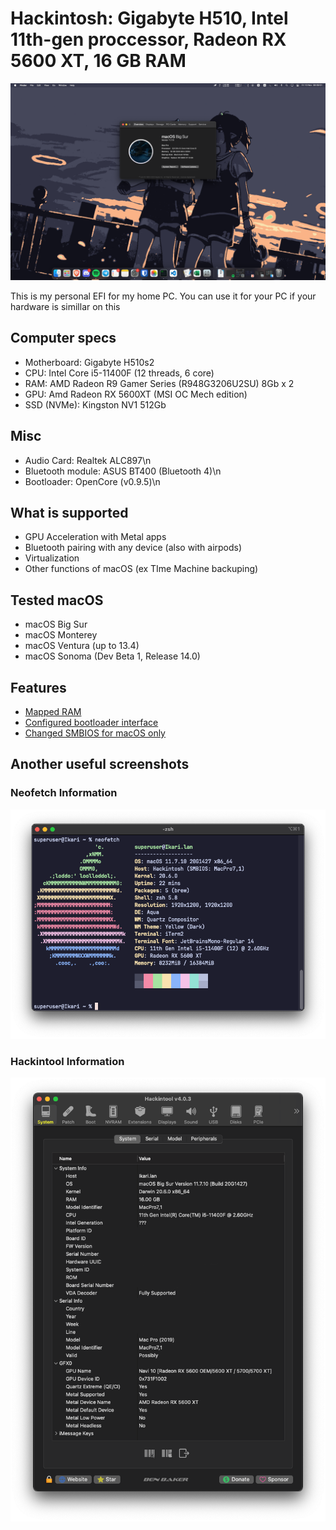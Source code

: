 # Hackintosh: Gigabyte H510, Intel 11th-gen proccessor, Radeon RX 5600 XT, 16 GB RAM

![About Me section on functional macOS](https://raw.githubusercontent.com/neppedboy/h510-11thgen-hackintosh/main/assets/macOS%20About%20Mac.png)

This is my personal EFI for my home PC. You can use it for your PC if your hardware is simillar on this 

## Computer specs
* Motherboard: Gigabyte H510s2
* CPU: Intel Core i5-11400F (12 threads, 6 core)
* RAM: AMD Radeon R9 Gamer Series (R948G3206U2SU) 8Gb x 2
* GPU: Amd Radeon RX 5600XT (MSI OC Mech edition)
* SSD (NVMe): Kingston NV1 512Gb

## Misc
* Audio Card: Realtek ALC897\n
* Bluetooth module: ASUS BT400 (Bluetooth 4)\n
* Bootloader: OpenCore (v0.9.5)\n

## What is supported
* GPU Acceleration with Metal apps
* Bluetooth pairing with any device (also with airpods)
* Virtualization
* Other functions of macOS (ex TIme Machine backuping)

## Tested macOS 
* macOS Big Sur
* macOS Monterey
* macOS Ventura (up to 13.4)
* macOS Sonoma (Dev Beta 1, Release 14.0)

## Features
* [Mapped RAM](https://dortania.github.io/OpenCore-Post-Install/universal/memory.html#mapping-our-memory)
* [Configured bootloader interface](https://dortania.github.io/OpenCore-Post-Install/cosmetic/gui.html#setting-up-opencore-s-gui)
* [Changed SMBIOS for macOS only](https://www.reddit.com/r/hackintosh/comments/lnh66w/windows_through_opencore_shows_as_macpro/)

## Another useful screenshots

### Neofetch Information
![Neofetch Info](https://raw.githubusercontent.com/neppedboy/h510-11thgen-hackintosh/main/assets/macOS%20Neofetch.png)

### Hackintool Information 
![Hackintool](https://raw.githubusercontent.com/neppedboy/h510-11thgen-hackintosh/main/assets/macOS%20Hackintool.png)
